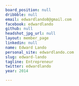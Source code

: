 ```yaml
---
board_position: null
dribbble: null
email: edwardlando8@gmail.com
facebook: edwardlando
github: null
headshot_jpg_url: null
layout: member_page
linkedin: null
name: Edward Lando
personal_site: edwardlando.com
slug: edward-lando
tagline: Entrepreneur
twitter: edwardlando
year: 2014

---
```

